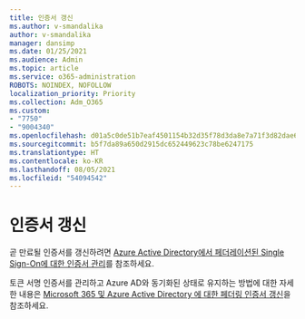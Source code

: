 ```yaml
---
title: 인증서 갱신
ms.author: v-smandalika
author: v-smandalika
manager: dansimp
ms.date: 01/25/2021
ms.audience: Admin
ms.topic: article
ms.service: o365-administration
ROBOTS: NOINDEX, NOFOLLOW
localization_priority: Priority
ms.collection: Adm_O365
ms.custom:
- "7750"
- "9004340"
ms.openlocfilehash: d01a5c0de51b7eaf4501154b32d35f78d3da8e7a71f3d82dae6faedb68ede3ec
ms.sourcegitcommit: b5f7da89a650d2915dc652449623c78be6247175
ms.translationtype: HT
ms.contentlocale: ko-KR
ms.lasthandoff: 08/05/2021
ms.locfileid: "54094542"
---
```

# <a name="renew-certificate"></a>인증서 갱신

곧 만료될 인증서를 갱신하려면 [Azure Active Directory에서 페더레이션된 Single Sign-On에 대한 인증서 관리](https://docs.microsoft.com/azure/active-directory/manage-apps/manage-certificates-for-federated-single-sign-on#renew-a-certificate-that-will-soon-expire)를 참조하세요.

토큰 서명 인증서를 관리하고 Azure AD와 동기화된 상태로 유지하는 방법에 대한 자세한 내용은 [Microsoft 365 및 Azure Active Directory 에 대한 페더링 인증서 갱신](https://docs.microsoft.com/azure/active-directory/hybrid/how-to-connect-fed-o365-certs)을 참조하세요.

